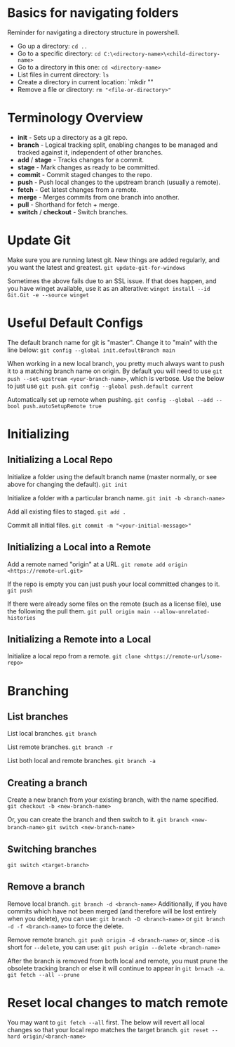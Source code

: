 # Basics for navigating folders
Reminder for navigating a directory structure in powershell.

- Go up a directory: `cd ..`
- Go to a specific directory: `cd C:\<directory-name>\<child-directory-name>`
- Go to a directory in this one: `cd <directory-name>`
- List files in current directory: `ls`
- Create a directory in current location: `mkdir "<directory-name>"
- Remove a file or directory: `rm "<file-or-directory>"`

# Terminology Overview

- **init** - Sets up a directory as a git repo.
- **branch** - Logical tracking split, enabling changes to be managed and tracked against it, independent of other branches.
- **add** / **stage** - Tracks changes for a commit. 
- **stage** - Mark changes as ready to be committed.
- **commit** - Commit staged changes to the repo.
- **push** - Push local changes to the upstream branch (usually a remote).
- **fetch** - Get latest changes from a remote.
- **merge** - Merges commits from one branch into another.
- **pull** - Shorthand for fetch + merge.
- **switch** / **checkout** - Switch branches.

# Update Git
Make sure you are running latest git. New things are added regularly, and you want the latest and greatest.
`git update-git-for-windows`

Sometimes the above fails due to an SSL issue. If that does happen, and you have winget available, use it as an alterative:
`winget install --id Git.Git -e --source winget`

# Useful Default Configs
The default branch name for git is "master". Change it to "main" with the line below:
`git config --global init.defaultBranch main`

When working in a new local branch, you pretty much always want to push it to a matching branch name on origin. By default you will need to use `git push --set-upstream <your-branch-name>`, which is verbose. Use the below to just use `git push`.
`git config --global push.default current`

Automatically set up remote when pushing.
`git config --global --add --bool push.autoSetupRemote true`

# Initializing

## Initializing a Local Repo
Initialize a folder using the default branch name (master normally, or see above for changing the default).
`git init`

Initialize a folder with a particular branch name.
`git init -b <branch-name>`

Add all existing files to staged.
`git add .`

Commit all initial files.
`git commit -m "<your-initial-message>"`

## Initializing a Local into a Remote
Add a remote named "origin" at a URL.
`git remote add origin <https://remote-url.git>`

If the repo is empty you can just push your local committed changes to it.
`git push`

If there were already some files on the remote (such as a license file), use the following the pull them.
`git pull origin main --allow-unrelated-histories`

## Initializing a Remote into a Local
Initialize a local repo from a remote.
`git clone <https://remote-url/some-repo>`

# Branching
## List branches
List local branches.
`git branch`

List remote branches.
`git branch -r`

List both local and remote branches.
`git branch -a`

## Creating a branch
Create a new branch from your existing branch, with the name specified.
`git checkout -b <new-branch-name>`

Or, you can create the branch and then switch to it.
`git branch <new-branch-name>`
`git switch <new-branch-name>`

## Switching branches
`git switch <target-branch>`

## Remove a branch
Remove local branch.
`git branch -d <branch-name>`
Additionally, if you have commits which have not been merged (and therefore will be lost entirely when you delete), you can use:
`git branch -D <branch-name>` or
`git branch -d -f <branch-name>` to force the delete.

Remove remote branch.
`git push origin -d <branch-name>`
or, since `-d` is short for `--delete`, you can use:
`git push origin --delete <branch-name>`

After the branch is removed from both local and remote, you must prune the obsolete tracking branch or else it will continue to appear in `git brnach -a`.
`git fetch --all --prune`

# Reset local changes to match remote
You may want to `git fetch --all` first. The below will revert all local changes so that your local repo matches the target branch.
`git reset --hard origin/<branch-name>`